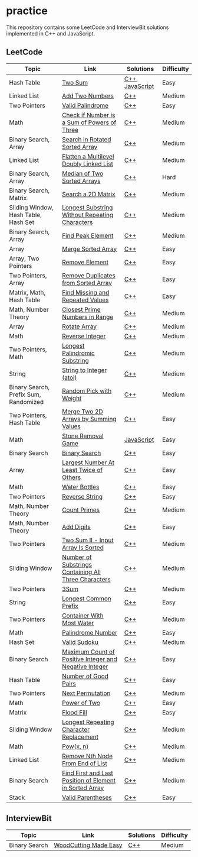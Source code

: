 # practice

This repository contains some LeetCode and InterviewBit solutions implemented in C++ and JavaScript.

## LeetCode

| Topic                                 | Link                                                                                                                                              | Solutions                                                                                       | Difficulty |
| ------------------------------------- | ------------------------------------------------------------------------------------------------------------------------------------------------- | ----------------------------------------------------------------------------------------------- | ---------- |
| Hash Table                            | [Two Sum](https://leetcode.com/problems/two-sum/)                                                                                                 | [C++](./C++/solutions_1/solutions_1.hpp), [JavaScript](./JavaScript/solutions_1/solutions_1.js) | Easy       |
| Linked List                           | [Add Two Numbers](https://leetcode.com/problems/add-two-numbers/)                                                                                 | [C++](./C++/solutions_2/solutions_2.hpp)                                                        | Medium     |
| Two Pointers                          | [Valid Palindrome](https://leetcode.com/problems/valid-palindrome/)                                                                               | [C++](./C++/solutions_125/solutions_125.hpp)                                                    | Easy       |
| Math                                  | [Check if Number is a Sum of Powers of Three](https://leetcode.com/problems/check-if-number-is-a-sum-of-powers-of-three/)                         | [C++](./C++/solutions_1780/solutions_1780.hpp)                                                  | Medium     |
| Binary Search, Array                  | [Search in Rotated Sorted Array](https://leetcode.com/problems/search-in-rotated-sorted-array/)                                                   | [C++](./C++/solutions_33/solutions_33.hpp)                                                      | Medium     |
| Linked List                           | [Flatten a Multilevel Doubly Linked List](https://leetcode.com/problems/flatten-a-multilevel-doubly-linked-list/)                                 | [C++](./C++/solutions_430/solutions_430.hpp)                                                    | Medium     |
| Binary Search, Array                  | [Median of Two Sorted Arrays](https://leetcode.com/problems/median-of-two-sorted-arrays/)                                                         | [C++](./C++/solutions_4/solutions_4.hpp)                                                        | Hard       |
| Binary Search, Matrix                 | [Search a 2D Matrix](https://leetcode.com/problems/search-a-2d-matrix/)                                                                           | [C++](./C++/solutions_74/solutions_74.hpp)                                                      | Medium     |
| Sliding Window, Hash Table, Hash Set  | [Longest Substring Without Repeating Characters](https://leetcode.com/problems/longest-substring-without-repeating-characters/)                   | [C++](./C++/solutions_3/solutions_3.hpp)                                                        | Medium     |
| Binary Search, Array                  | [Find Peak Element](https://leetcode.com/problems/find-peak-element/)                                                                             | [C++](./C++/solutions_162/solutions_162.hpp)                                                    | Medium     |
| Array                                 | [Merge Sorted Array](https://leetcode.com/problems/merge-sorted-array/)                                                                           | [C++](./C++/solutions_88/solutions_88.hpp)                                                      | Easy       |
| Array, Two Pointers                   | [Remove Element](https://leetcode.com/problems/remove-element/)                                                                                   | [C++](./C++/solutions_27/solutions_27.hpp)                                                      | Easy       |
| Two Pointers, Array                   | [Remove Duplicates from Sorted Array](https://leetcode.com/problems/remove-duplicates-from-sorted-array/)                                         | [C++](./C++/solutions_26/solutions_26.hpp)                                                      | Easy       |
| Matrix, Math, Hash Table              | [Find Missing and Repeated Values](https://leetcode.com/problems/find-missing-and-repeated-values/)                                               | [C++](./C++/solutions_2965/solutions_2965.hpp)                                                  | Easy       |
| Math, Number Theory                   | [Closest Prime Numbers in Range](https://leetcode.com/problems/closest-prime-numbers-in-range/)                                                   | [C++](./C++/solutions_2523/solutions_2523.hpp)                                                  | Medium     |
| Array                                 | [Rotate Array](https://leetcode.com/problems/rotate-array/)                                                                                       | [C++](./C++/solutions_189/solutions_189.hpp)                                                    | Medium     |
| Math                                  | [Reverse Integer](https://leetcode.com/problems/reverse-integer/)                                                                                 | [C++](./C++/solutions_7/solutions_7.hpp)                                                        | Medium     |
| Two Pointers, Math                    | [Longest Palindromic Substring](https://leetcode.com/problems/longest-palindromic-substring/)                                                     | [C++](./C++/solutions_5/solutions_5.hpp)                                                        | Medium     |
| String                                | [String to Integer (atoi)](https://leetcode.com/problems/string-to-integer-atoi/)                                                                 | [C++](./C++/solutions_8/solutions_8.hpp)                                                        | Medium     |
| Binary Search, Prefix Sum, Randomized | [Random Pick with Weight](https://leetcode.com/problems/random-pick-with-weight/)                                                                 | [C++](./C++/solutions_528/solutions_528.hpp)                                                    | Medium     |
| Two Pointers, Hash Table              | [Merge Two 2D Arrays by Summing Values](https://leetcode.com/problems/merge-two-2d-arrays-by-summing-values/)                                     | [C++](./C++/solutions_2570/solutions_2570.hpp)                                                  | Easy       |
| Math                                  | [Stone Removal Game](https://leetcode.com/problems/stone-removal-game/)                                                                           | [JavaScript](./JavaScript/solutions_3360/solutions_3360.js)                                     | Easy       |
| Binary Search                         | [Binary Search](https://leetcode.com/problems/binary-search/)                                                                                     | [C++](./C++/solutions_704/solutions_704.hpp)                                                    | Easy       |
| Array                                 | [Largest Number At Least Twice of Others](https://leetcode.com/problems/largest-number-at-least-twice-of-others/)                                 | [C++](./C++/solutions_747/solutions_747.hpp)                                                    | Easy       |
| Math                                  | [Water Bottles](https://leetcode.com/problems/water-bottles/)                                                                                     | [C++](./C++/solutions_1518/solutions_1518.hpp)                                                  | Easy       |
| Two Pointers                          | [Reverse String](https://leetcode.com/problems/reverse-string/)                                                                                   | [C++](./C++/solutions_344/solutions_344.hpp)                                                    | Easy       |
| Math, Number Theory                   | [Count Primes](https://leetcode.com/problems/count-primes/)                                                                                       | [C++](./C++/solutions_204/solutions_204.hpp)                                                    | Medium     |
| Math, Number Theory                   | [Add Digits](https://leetcode.com/problems/add-digits/)                                                                                           | [C++](./C++/solutions_258/solutions_258.hpp)                                                    | Easy       |
| Two Pointers                          | [Two Sum II - Input Array Is Sorted](https://leetcode.com/problems/two-sum-ii-input-array-is-sorted/)                                             | [C++](./C++/solutions_167/solutions_167.hpp)                                                    | Medium     |
| Sliding Window                        | [Number of Substrings Containing All Three Characters](https://leetcode.com/problems/number-of-substrings-containing-all-three-characters/)       | [C++](./C++/solutions_1358/solutions_1358.hpp)                                                  | Medium     |
| Two Pointers                          | [3Sum](https://leetcode.com/problems/3sum/)                                                                                                       | [C++](./C++/solutions_15/solutions_15.hpp)                                                      | Medium     |
| String                                | [Longest Common Prefix](https://leetcode.com/problems/longest-common-prefix/)                                                                     | [C++](./C++/solutions_14/solutions_14.hpp)                                                      | Easy       |
| Two Pointers                          | [Container With Most Water](https://leetcode.com/problems/container-with-most-water/)                                                             | [C++](./C++/solutions_11/solutions_11.hpp)                                                      | Medium     |
| Math                                  | [Palindrome Number](https://leetcode.com/problems/palindrome-number/)                                                                             | [C++](./C++/solutions_9/solutions_9.hpp)                                                        | Easy       |
| Hash Set                              | [Valid Sudoku](https://leetcode.com/problems/valid-sudoku/)                                                                                       | [C++](./C++/solutions_36/solutions_36.hpp)                                                      | Medium     |
| Binary Search                         | [Maximum Count of Positive Integer and Negative Integer](https://leetcode.com/problems/maximum-count-of-positive-integer-and-negative-integer/)   | [C++](./C++/solutions_2529/solutions_2529.hpp)                                                  | Easy       |
| Hash Table                            | [Number of Good Pairs](https://leetcode.com/problems/number-of-good-pairs/)                                                                       | [C++](./C++/solutions_1512/solutions_1512.hpp)                                                  | Easy       |
| Two Pointers                          | [Next Permutation](https://leetcode.com/problems/next-permutation/)                                                                               | [C++](./C++/solutions_31/solutions_31.hpp)                                                      | Medium     |
| Math                                  | [Power of Two](https://leetcode.com/problems/power-of-two/)                                                                                       | [C++](./C++/solutions_231/solutions_231.hpp)                                                    | Easy       |
| Matrix                                | [Flood Fill](https://leetcode.com/problems/flood-fill/)                                                                                           | [C++](./C++/solutions_733/solutions_733.hpp)                                                    | Easy       |
| Sliding Window                        | [Longest Repeating Character Replacement](https://leetcode.com/problems/longest-repeating-character-replacement/)                                 | [C++](./C++/solutions_424/solutions_424.hpp)                                                    | Medium     |
| Math                                  | [Pow(x, n)](https://leetcode.com/problems/powx-n/)                                                                                                | [C++](./C++/solutions_50/solutions_50.hpp)                                                      | Medium     |
| Linked List                           | [Remove Nth Node From End of List](https://leetcode.com/problems/remove-nth-node-from-end-of-list/)                                               | [C++](./C++/solutions_19/solutions_19.hpp)                                                      | Medium     |
| Binary Search                         | [Find First and Last Position of Element in Sorted Array](https://leetcode.com/problems/find-first-and-last-position-of-element-in-sorted-array/) | [C++](./C++/solutions_34/solutions_34.hpp)                                                      | Medium     |
| Stack                                 | [Valid Parentheses](https://leetcode.com/problems/valid-parentheses/)                                                                             | [C++](./C++/solutions_20/solutions_20.hpp)                                                      | Easy       |

## InterviewBit

| Topic         | Link                                                                                  | Solutions                                                    | Difficulty |
| ------------- | ------------------------------------------------------------------------------------- | ------------------------------------------------------------ | ---------- |
| Binary Search | [WoodCutting Made Easy](https://www.interviewbit.com/problems/woodcutting-made-easy/) | [C++](./C++/solutions_woodcutting/solutions_woodcutting.hpp) | Medium     |
